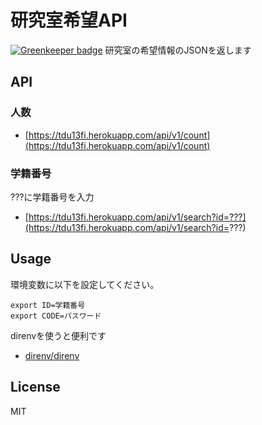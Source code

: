# 研究室希望API

[![Greenkeeper badge](https://badges.greenkeeper.io/akameco/selector-infected-lab-api.svg)](https://greenkeeper.io/)
研究室の希望情報のJSONを返します

## API
### 人数
- [https://tdu13fi.herokuapp.com/api/v1/count](https://tdu13fi.herokuapp.com/api/v1/count)

### 学籍番号
???に学籍番号を入力

- [https://tdu13fi.herokuapp.com/api/v1/search?id=???](https://tdu13fi.herokuapp.com/api/v1/search?id=???)

## Usage
環境変数に以下を設定してください。

```
export ID=学籍番号
export CODE=パスワード
```

direnvを使うと便利です
- [direnv/direnv](https://github.com/direnv/direnv)

## License
MIT
